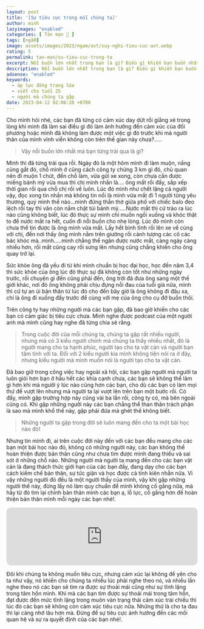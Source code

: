 ```yaml
---
layout: post
title: '[Sự tiêu cực trong mỗi chúng ta]'
author: minh
lazyimages: "enabled"
categories: [ Tản mạn 📓 ]
tags: [ngẫm]
image: assets/images/2023/ngam/avt/suy-nghi-tieu-cuc-avt.webp
rating: 5
permalink: tan-man/su-tieu-cuc-trong-ta
excerpt: Nỗi buồn lớn nhất trong bạn là gì? Điều gì khiến bạn buồn nhất trong lúc này, điều đó trong bạn giờ đây có còn quan trọng nữa không? Và điều gì khiến bạn bị tiêu cực?
description: Nỗi buồn lớn nhất trong bạn là gì? Điều gì khiến bạn buồn nhất trong lúc này, điều đó trong bạn giờ đây có còn quan trọng nữa không? Và điều gì khiến bạn bị tiêu cực
adsense: "enabled"
keywords:
  - áp lực đồng trang lứa
  - viết cho tuổi 25
  - người mà chúng ta gặp
date: 2023-04-12 02:08:28 +0700
---
```


Cho mình hỏi nhé, các bạn đã từng có cảm xúc day dứt rồi giằng xé trong lòng khi mình đã làm sai điều gì đó làm ảnh hưởng đến cảm xúc của đối phương hoặc mình đã không làm được một việc gì đó trước khi mà người thân của mình vĩnh viễn không còn trên thế gian này chưa?.....

> Vậy nỗi buồn lớn nhất mà bạn từng trải qua là gì?

Mình thì đã từng trải qua rồi. Ngày đó là một hôm mình đi làm muộn, nắng cũng gắt đó, chỗ mình ở cũng cách công ty chừng 3 km gì đó, chủ quan nên đi muộn 1 chút, đến chỗ làm, vừa gửi xe xong, còn chưa cắn được miếng bánh mỳ vừa mua thì chị mình nhắn là.... ông mất rồi đấy, sắp xếp thời gian rồi qua chỗ chị rồi về luôn. Lúc đó mình như chết lặng cả người vậy, đọc xong tin nhắn mà không tin nổi là mình vừa mất đi 1 người từng yêu thương, quý mình thế nào...mình đứng thẫn thờ giữa phố với chiếc balo đeo lệch rồi tay thì vãn còn nắm chặt túi bánh mỳ.....Nước mắt thì cứ trào ra lúc nào cũng không biết, lúc đó thực sự mình chỉ muốn ngồi xuống và khóc thật to để nước mắt ra hết, cuốn đi nỗi buồn cho nhẹ lòng. Lúc đó mình còn chưa thể tin được là ông mình vừa mất. Lấy hết bình tĩnh rồi lên xe về cùng với chị, đến nơi thấy ông mình nằm trên giường rồi cảnh tượng các cô các bác khóc mà..mình.....mình chẳng thể ngăn được nước mắt, càng ngày càng nhiều hơn, rồi mắt cũng cay rồi sưng lên nhưng cũng chẳng khiến cho ông quay trở lại.

Sức khỏe ông đã yếu đi từ khi mình chuẩn bị học đại học, học đến năm 3,4 thì sức khỏe của ông lúc đó thực sự đã không còn tốt như những ngày trước, rồi chuyện gì đến cũng phải đến, ông trời đã đưa ông sang một thế giới khác, nơi đó ông không phải chịu đựng nỗi đau của tuổi già nữa, mình thì cứ tự an ủi bản thân từ lúc đó cho đến bây giờ là ông không đi đâu xa, chỉ là ông đi xuống đấy trước để cùng với mẹ của ông cho cụ đỡ buồn thôi.

Trên công ty hay những người mà các bạn gặp, đã bao giờ khiến cho các bạn có cảm giác bị tiêu cực chưa. Mình nghe được podcast của một người anh mà mình cũng hay nghe đã từng chia sẻ rằng.

> Trong cuộc đời của mỗi chúng ta, chúng ta gặp rất nhiều người, nhưng mà có 3 kiểu người chính mà chúng ta thấy nhiều nhất, đó là người mang cho ta hạnh phúc, người tạo cho ta vật cản và người bạn tâm tình với ta. Đối với 2 kiểu người kia mình không tiện nói ra ở đây, nhưng kiểu người mà mình muốn nói là người tạo cho ta vật cản.

Đã bao giờ trong công việc hay ngoài xã hội, các bạn gặp người mà người ta luôn giỏi hơn bạn ở hầu hết các khía cạnh chưa, các bạn sẽ không thể làm gì hơn khi mà người ý lúc nào cũng hơn các bạn, cho dù các bạn có làm mọi thứ để vượt lên nhưng mà người ta lại vượt lên trên bạn một bước rồi. Có đấy, mình gặp trường hợp này cũng vài ba lần rồi, công ty có, mà bên ngoài cũng có. Khi gặp những người này các bạn chẳng thể than thân trách phận là sao mà mình khổ thế này, gặp phải đứa mà ghét thế không biết.

> Những người ta gặp trong đời sẽ luôn mang đến cho ta một bài học nào đó!

Nhưng tin mình đi, ai trên cuộc đời này đến với các bạn đều mang cho các bạn một bài học nào đó, không có những người này, các bạn không thể hoàn thiện được bản thân cũng như chưa tìm được mình đang thiếu và sai sót ở những chỗ nào. Những người mà người ta mang đến cho các bạn vật cản là đang thách thức giới hạn của các bạn đấy, đang dạy cho các bạn cách kiềm chế bản thân, sự tức giận và học được cả tính kiên nhẫn nữa. Vì vậy những người đó đều là một người thầy của mình, vậy khi gặp những người thế này, đừng lấy nó làm quy chuẩn để mình không cố gắng nữa, mà hãy từ đó tìm lại chính bản thân mình các bạn ạ, lỗ lực, cố gắng hơn để hoàn thiện bản thân mình mỗi ngày các bạn nhé!.

<iframe style="border-radius:12px" src="https://open.spotify.com/embed/track/00iwQgjIgoGO94BRBDyClo?utm_source=generator" width="100%" height="152" frameBorder="0" allowfullscreen="" allow="autoplay; clipboard-write; encrypted-media; fullscreen; picture-in-picture" loading="lazy"></iframe>

Đôi khi chúng ta không muốn tiêu cực, nhưng cảm xúc lại không để yên cho ta như vậy, nó khiến cho chúng ta nhiều lúc phải nghe theo nó, và nhiều lần nghe theo nó các bạn sẽ tìm ra được sự thoải mái cũng như sự tĩnh lặng trong tâm hồn mình. Khi mà các bạn tìm được sự thoải mái trong tâm hồn, đạt được đến mức tĩnh lặng trong muôn vàn trạng thái cảm xúc trái chiều thì lúc đó các bạn sẽ không còn cảm xúc tiêu cực nữa. Những thứ là cho ta đau thì lại càng nhớ lâu hơn mà. Đừng để sự tiêu cực ảnh hưởng đến các mối quan hệ và sự ra quyết định của các bạn nhé!.


